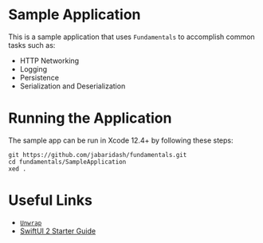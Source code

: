 # Sample Application
This is a sample application that uses `Fundamentals` to accomplish common tasks
such as:

- HTTP Networking
- Logging
- Persistence
- Serialization and Deserialization

# Running the Application
The sample app can be run in Xcode 12.4+ by following these steps:

```
git https://github.com/jabaridash/fundamentals.git
cd fundamentals/SampleApplication
xed .
```

# Useful Links
- [`Unwrap`](https://www.swiftbysundell.com/tips/optional-swiftui-views/)
- [SwiftUI 2 Starter Guide](https://peterfriese.dev/ultimate-guide-to-swiftui2-application-lifecycle/)

